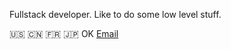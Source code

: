 Fullstack developer.
Like to do some low level stuff.

:us: :cn: :fr: :jp: OK
[Email](mailto:yefen@hotmail.fr)
